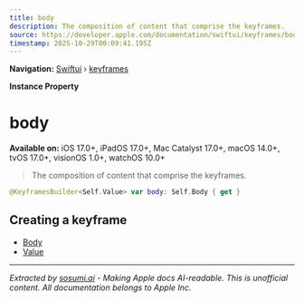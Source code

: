 ```yaml
---
title: body
description: The composition of content that comprise the keyframes.
source: https://developer.apple.com/documentation/swiftui/keyframes/body-swift.property
timestamp: 2025-10-29T00:09:41.195Z
---
```


**Navigation:** [Swiftui](/documentation/swiftui) › [keyframes](/documentation/swiftui/keyframes)

**Instance Property**

# body

**Available on:** iOS 17.0+, iPadOS 17.0+, Mac Catalyst 17.0+, macOS 14.0+, tvOS 17.0+, visionOS 1.0+, watchOS 10.0+

> The composition of content that comprise the keyframes.

```swift
@KeyframesBuilder<Self.Value> var body: Self.Body { get }
```

## Creating a keyframe

- [Body](/documentation/swiftui/keyframes/body-swift.associatedtype)
- [Value](/documentation/swiftui/keyframes/value)

---

*Extracted by [sosumi.ai](https://sosumi.ai) - Making Apple docs AI-readable.*
*This is unofficial content. All documentation belongs to Apple Inc.*
